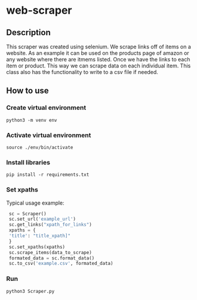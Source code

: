 # web-scraper
## Description
This scraper was created using selenium. We scrape links off of items on a website. 
As an example it can be used on the products page of amazon or any website where there are itmems listed.
Once we have the links to each item or product. This way we can scrape data on each individual item. 
This class also has the functionality to write to a csv file if needed.

## How to use
###  Create virtual environment
~~~
python3 -m venv env
~~~

###  Activate virtual environment
~~~
source ./env/bin/activate
~~~

### Install libraries
~~~
pip install -r requirements.txt
~~~

### Set xpaths
Typical usage example:
~~~python
 sc = Scraper()
 sc.set_url('example_url')
 sc.get_links("xpath_for_links")
 xpaths = {
 'title': "title_xpath]"
 }
 sc.set_xpaths(xpaths)
 sc.scrape_items(data_to_scrape)
 formated_data = sc.format_data()
 sc.to_csv('example.csv', formated_data)
 ~~~


### Run
~~~
python3 Scraper.py
~~~
